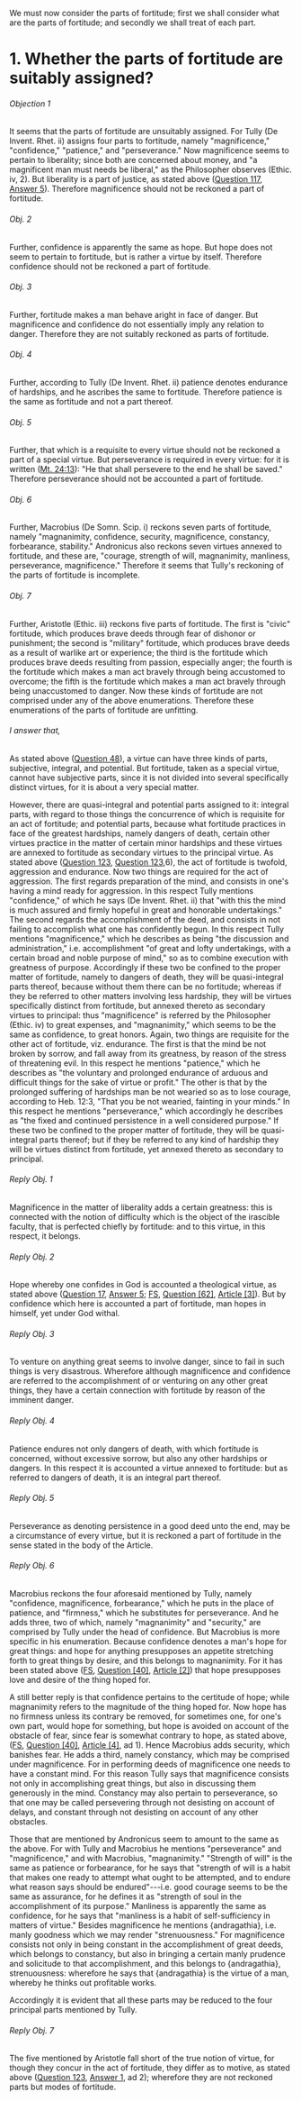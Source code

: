 We must now consider the parts of fortitude; first we shall consider what are the parts of fortitude; and secondly we shall treat of each part.  




# 1. Whether the parts of fortitude are suitably assigned? 

###### Objection 1
It seems that the parts of fortitude are unsuitably assigned. For Tully (De Invent. Rhet. ii) assigns four parts to fortitude, namely "magnificence," "confidence," "patience," and "perseverance." Now magnificence seems to pertain to liberality; since both are concerned about money, and "a magnificent man must needs be liberal," as the Philosopher observes (Ethic. iv, 2). But liberality is a part of justice, as stated above ([Question 117](../../115.%20Vices%20Opposed%20to%20Friendliness/117.%20Liberality.md), [Answer 5](../../115.%20Vices%20Opposed%20to%20Friendliness/117.%20Liberality.md#5.%20Whether%20liberality%20is%20a%20part%20of%20justice?%20)). Therefore magnificence should not be reckoned a part of fortitude.  

###### Obj. 2
Further, confidence is apparently the same as hope. But hope does not seem to pertain to fortitude, but is rather a virtue by itself. Therefore confidence should not be reckoned a part of fortitude.  

###### Obj. 3
Further, fortitude makes a man behave aright in face of danger. But magnificence and confidence do not essentially imply any relation to danger. Therefore they are not suitably reckoned as parts of fortitude.  

###### Obj. 4
Further, according to Tully (De Invent. Rhet. ii) patience denotes endurance of hardships, and he ascribes the same to fortitude. Therefore patience is the same as fortitude and not a part thereof.  

###### Obj. 5
Further, that which is a requisite to every virtue should not be reckoned a part of a special virtue. But perseverance is required in every virtue: for it is written ([Mt. 24:13](http://bible.gospelcom.net/bible?Mt++24:13)): "He that shall persevere to the end he shall be saved." Therefore perseverance should not be accounted a part of fortitude.  

###### Obj. 6
Further, Macrobius (De Somn. Scip. i) reckons seven parts of fortitude, namely "magnanimity, confidence, security, magnificence, constancy, forbearance, stability." Andronicus also reckons seven virtues annexed to fortitude, and these are, "courage, strength of will, magnanimity, manliness, perseverance, magnificence." Therefore it seems that Tully's reckoning of the parts of fortitude is incomplete.  

###### Obj. 7
Further, Aristotle (Ethic. iii) reckons five parts of fortitude. The first is "civic" fortitude, which produces brave deeds through fear of dishonor or punishment; the second is "military" fortitude, which produces brave deeds as a result of warlike art or experience; the third is the fortitude which produces brave deeds resulting from passion, especially anger; the fourth is the fortitude which makes a man act bravely through being accustomed to overcome; the fifth is the fortitude which makes a man act bravely through being unaccustomed to danger. Now these kinds of fortitude are not comprised under any of the above enumerations. Therefore these enumerations of the parts of fortitude are unfitting.  

###### I answer that,
As stated above ([Question 48](../../47.%20Prudence/48.%20Parts%20of%20Prudence%20(One%20Article).md)), a virtue can have three kinds of parts, subjective, integral, and potential. But fortitude, taken as a special virtue, cannot have subjective parts, since it is not divided into several specifically distinct virtues, for it is about a very special matter.  

However, there are quasi-integral and potential parts assigned to it: integral parts, with regard to those things the concurrence of which is requisite for an act of fortitude; and potential parts, because what fortitude practices in face of the greatest hardships, namely dangers of death, certain other virtues practice in the matter of certain minor hardships and these virtues are annexed to fortitude as secondary virtues to the principal virtue. As stated above ([Question 123](../123.%20Fortitude/123.%20Fortitude.md), [Question 123](../123.%20Fortitude/123.%20Fortitude.md),6), the act of fortitude is twofold, aggression and endurance. Now two things are required for the act of aggression. The first regards preparation of the mind, and consists in one's having a mind ready for aggression. In this respect Tully mentions "confidence," of which he says (De Invent. Rhet. ii) that "with this the mind is much assured and firmly hopeful in great and honorable undertakings." The second regards the accomplishment of the deed, and consists in not failing to accomplish what one has confidently begun. In this respect Tully mentions "magnificence," which he describes as being "the discussion and administration," i.e. accomplishment "of great and lofty undertakings, with a certain broad and noble purpose of mind," so as to combine execution with greatness of purpose. Accordingly if these two be confined to the proper matter of fortitude, namely to dangers of death, they will be quasi-integral parts thereof, because without them there can be no fortitude; whereas if they be referred to other matters involving less hardship, they will be virtues specifically distinct from fortitude, but annexed thereto as secondary virtues to principal: thus "magnificence" is referred by the Philosopher (Ethic. iv) to great expenses, and "magnanimity," which seems to be the same as confidence, to great honors. Again, two things are requisite for the other act of fortitude, viz. endurance. The first is that the mind be not broken by sorrow, and fall away from its greatness, by reason of the stress of threatening evil. In this respect he mentions "patience," which he describes as "the voluntary and prolonged endurance of arduous and difficult things for the sake of virtue or profit." The other is that by the prolonged suffering of hardships man be not wearied so as to lose courage, according to Heb. 12:3, "That you be not wearied, fainting in your minds." In this respect he mentions "perseverance," which accordingly he describes as "the fixed and continued persistence in a well considered purpose." If these two be confined to the proper matter of fortitude, they will be quasi-integral parts thereof; but if they be referred to any kind of hardship they will be virtues distinct from fortitude, yet annexed thereto as secondary to principal.  

###### Reply Obj. 1
Magnificence in the matter of liberality adds a certain greatness: this is connected with the notion of difficulty which is the object of the irascible faculty, that is perfected chiefly by fortitude: and to this virtue, in this respect, it belongs.  

###### Reply Obj. 2
Hope whereby one confides in God is accounted a theological virtue, as stated above ([Question 17](../../../1.%20Theological%20Virtues/17.%20Hope/17.%20Hope,%20Considered%20in%20Itself.md), [Answer 5](../../../1.%20Theological%20Virtues/17.%20Hope/17.%20Hope,%20Considered%20in%20Itself.md#5.%20Whether%20hope%20is%20a%20theological%20virtue?%20); [FS](../FS.html), [Question \[62\]](../FS/FS062.html#FSQ62OUTP1), [Article \[3\]](../FS/FS062.html#FSQ62A3THEP1)). But by confidence which here is accounted a part of fortitude, man hopes in himself, yet under God withal.  

###### Reply Obj. 3
To venture on anything great seems to involve danger, since to fail in such things is very disastrous. Wherefore although magnificence and confidence are referred to the accomplishment of or venturing on any other great things, they have a certain connection with fortitude by reason of the imminent danger.  

###### Reply Obj. 4
Patience endures not only dangers of death, with which fortitude is concerned, without excessive sorrow, but also any other hardships or dangers. In this respect it is accounted a virtue annexed to fortitude: but as referred to dangers of death, it is an integral part thereof.  

###### Reply Obj. 5
Perseverance as denoting persistence in a good deed unto the end, may be a circumstance of every virtue, but it is reckoned a part of fortitude in the sense stated in the body of the Article.  

###### Reply Obj. 6
Macrobius reckons the four aforesaid mentioned by Tully, namely "confidence, magnificence, forbearance," which he puts in the place of patience, and "firmness," which he substitutes for perseverance. And he adds three, two of which, namely "magnanimity" and "security," are comprised by Tully under the head of confidence. But Macrobius is more specific in his enumeration. Because confidence denotes a man's hope for great things: and hope for anything presupposes an appetite stretching forth to great things by desire, and this belongs to magnanimity. For it has been stated above ([FS](../FS.html), [Question \[40\]](../FS/FS040.html#FSQ40OUTP1), [Article \[2\]](../FS/FS040.html#FSQ40A2THEP1)) that hope presupposes love and desire of the thing hoped for.  

A still better reply is that confidence pertains to the certitude of hope; while magnanimity refers to the magnitude of the thing hoped for. Now hope has no firmness unless its contrary be removed, for sometimes one, for one's own part, would hope for something, but hope is avoided on account of the obstacle of fear, since fear is somewhat contrary to hope, as stated above, ([FS](../FS.html), [Question \[40\]](../FS/FS040.html#FSQ40OUTP1), [Article \[4\]](../FS/FS040.html#FSQ40A4THEP1), ad 1). Hence Macrobius adds security, which banishes fear. He adds a third, namely constancy, which may be comprised under magnificence. For in performing deeds of magnificence one needs to have a constant mind. For this reason Tully says that magnificence consists not only in accomplishing great things, but also in discussing them generously in the mind. Constancy may also pertain to perseverance, so that one may be called persevering through not desisting on account of delays, and constant through not desisting on account of any other obstacles.  

Those that are mentioned by Andronicus seem to amount to the same as the above. For with Tully and Macrobius he mentions "perseverance" and "magnificence," and with Macrobius, "magnanimity." "Strength of will" is the same as patience or forbearance, for he says that "strength of will is a habit that makes one ready to attempt what ought to be attempted, and to endure what reason says should be endured"---i.e. good courage seems to be the same as assurance, for he defines it as "strength of soul in the accomplishment of its purpose." Manliness is apparently the same as confidence, for he says that "manliness is a habit of self-sufficiency in matters of virtue." Besides magnificence he mentions {andragathia}, i.e. manly goodness which we may render "strenuousness." For magnificence consists not only in being constant in the accomplishment of great deeds, which belongs to constancy, but also in bringing a certain manly prudence and solicitude to that accomplishment, and this belongs to {andragathia}, strenuousness: wherefore he says that {andragathia} is the virtue of a man, whereby he thinks out profitable works.  

Accordingly it is evident that all these parts may be reduced to the four principal parts mentioned by Tully.  

###### Reply Obj. 7
The five mentioned by Aristotle fall short of the true notion of virtue, for though they concur in the act of fortitude, they differ as to motive, as stated above ([Question 123](../123.%20Fortitude/123.%20Fortitude.md), [Answer 1](../123.%20Fortitude/123.%20Fortitude.md#1.%20Whether%20fortitude%20is%20a%20virtue?%20), ad 2); wherefore they are not reckoned parts but modes of fortitude.